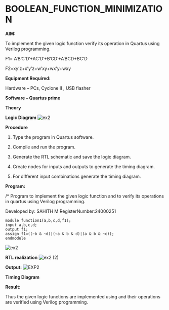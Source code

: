 # BOOLEAN_FUNCTION_MINIMIZATION

**AIM:**

To implement the given logic function verify its operation in Quartus using Verilog programming.

F1= A’B’C’D’+AC’D’+B’CD’+A’BCD+BC’D 

F2=xy’z+x’y’z+w’xy+wx’y+wxy

**Equipment Required:**

Hardware – PCs, Cyclone II , USB flasher

**Software – Quartus prime**

**Theory**

**Logic Diagram**
![ex2](https://github.com/user-attachments/assets/1399b1d4-9c63-48f7-9f6e-f4d28935bcd8)

**Procedure**

1.	Type the program in Quartus software.

2.	Compile and run the program.

3.	Generate the RTL schematic and save the logic diagram.

4.	Create nodes for inputs and outputs to generate the timing diagram.

5.	For different input combinations generate the timing diagram.


**Program:**

/* Program to implement the given logic function and to verify its operations in quartus using Verilog programming. 

Developed by: SAHITH M
RegisterNumber:24000251
```
module function1(a,b,c,d,f1);
input a,b,c,d;
output f1;
assign f1=((~b & ~d)|(~a & b & d)|(a & b & ~c));
endmodule
```
![ex2](https://github.com/user-attachments/assets/d38c3f46-63a5-490f-9e27-8ffecd36c2ff)

**RTL realization**
![ex2 (2)](https://github.com/user-attachments/assets/4f2afaf0-3f02-4789-bd7b-c3e3adb0b453)

**Output:**
![EXP2](https://github.com/user-attachments/assets/be4b5f5e-2f0f-4867-98c5-a9e3a625e385)

**Timing Diagram**
        
**Result:**

Thus the given logic functions are implemented using and their operations are verified using Verilog programming.

